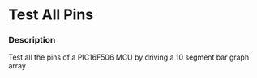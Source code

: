 Test All Pins
=============

### Description
Test all the pins of a PIC16F506 MCU by driving a 10 segment bar graph array.
